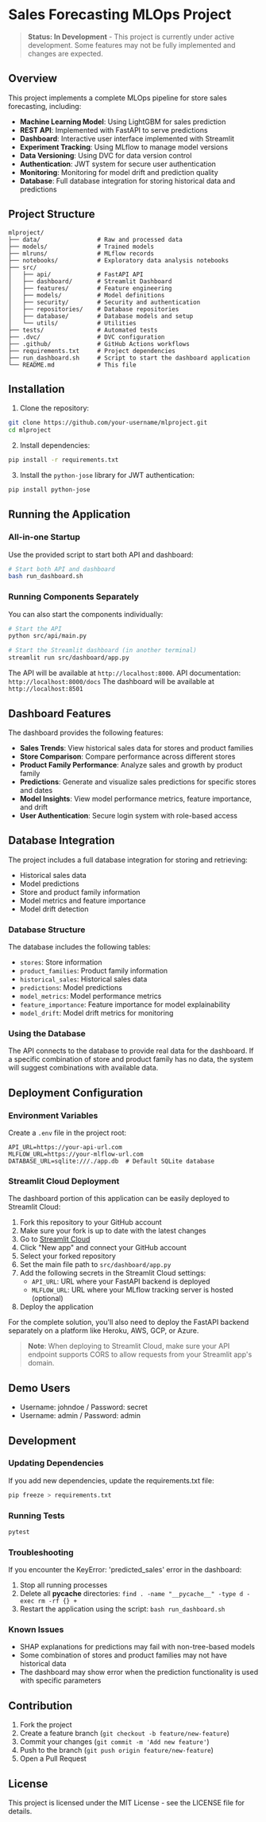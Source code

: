 # Sales Forecasting MLOps Project

> **Status: In Development** - This project is currently under active development. Some features may not be fully implemented and changes are expected.

## Overview

This project implements a complete MLOps pipeline for store sales forecasting, including:

- **Machine Learning Model**: Using LightGBM for sales prediction
- **REST API**: Implemented with FastAPI to serve predictions
- **Dashboard**: Interactive user interface implemented with Streamlit
- **Experiment Tracking**: Using MLflow to manage model versions
- **Data Versioning**: Using DVC for data version control
- **Authentication**: JWT system for secure user authentication
- **Monitoring**: Monitoring for model drift and prediction quality
- **Database**: Full database integration for storing historical data and predictions

## Project Structure

```
mlproject/
├── data/                # Raw and processed data
├── models/              # Trained models
├── mlruns/              # MLflow records
├── notebooks/           # Exploratory data analysis notebooks
├── src/
│   ├── api/             # FastAPI API
│   ├── dashboard/       # Streamlit Dashboard
│   ├── features/        # Feature engineering
│   ├── models/          # Model definitions
│   ├── security/        # Security and authentication
│   ├── repositories/    # Database repositories
│   ├── database/        # Database models and setup
│   └── utils/           # Utilities
├── tests/               # Automated tests
├── .dvc/                # DVC configuration
├── .github/             # GitHub Actions workflows
├── requirements.txt     # Project dependencies
├── run_dashboard.sh     # Script to start the dashboard application
└── README.md            # This file
```

## Installation

1. Clone the repository:
```bash
git clone https://github.com/your-username/mlproject.git
cd mlproject
```

2. Install dependencies:
```bash
pip install -r requirements.txt
```

3. Install the `python-jose` library for JWT authentication:
```bash
pip install python-jose
```

## Running the Application

### All-in-one Startup

Use the provided script to start both API and dashboard:

```bash
# Start both API and dashboard
bash run_dashboard.sh
```

### Running Components Separately

You can also start the components individually:

```bash
# Start the API
python src/api/main.py

# Start the Streamlit dashboard (in another terminal)
streamlit run src/dashboard/app.py
```

The API will be available at `http://localhost:8000`. API documentation: `http://localhost:8000/docs`
The dashboard will be available at `http://localhost:8501`

## Dashboard Features

The dashboard provides the following features:

- **Sales Trends**: View historical sales data for stores and product families
- **Store Comparison**: Compare performance across different stores
- **Product Family Performance**: Analyze sales and growth by product family
- **Predictions**: Generate and visualize sales predictions for specific stores and dates
- **Model Insights**: View model performance metrics, feature importance, and drift
- **User Authentication**: Secure login system with role-based access

## Database Integration

The project includes a full database integration for storing and retrieving:

- Historical sales data
- Model predictions
- Store and product family information
- Model metrics and feature importance
- Model drift detection

### Database Structure

The database includes the following tables:

- `stores`: Store information
- `product_families`: Product family information
- `historical_sales`: Historical sales data
- `predictions`: Model predictions
- `model_metrics`: Model performance metrics
- `feature_importance`: Feature importance for model explainability
- `model_drift`: Model drift metrics for monitoring

### Using the Database

The API connects to the database to provide real data for the dashboard. If a specific combination of store and product family has no data, the system will suggest combinations with available data.

## Deployment Configuration

### Environment Variables

Create a `.env` file in the project root:

```
API_URL=https://your-api-url.com
MLFLOW_URL=https://your-mlflow-url.com
DATABASE_URL=sqlite:///./app.db  # Default SQLite database
```

### Streamlit Cloud Deployment

The dashboard portion of this application can be easily deployed to Streamlit Cloud:

1. Fork this repository to your GitHub account
2. Make sure your fork is up to date with the latest changes
3. Go to [Streamlit Cloud](https://streamlit.io/cloud)
4. Click "New app" and connect your GitHub account
5. Select your forked repository
6. Set the main file path to `src/dashboard/app.py`
7. Add the following secrets in the Streamlit Cloud settings:
   - `API_URL`: URL where your FastAPI backend is deployed
   - `MLFLOW_URL`: URL where your MLflow tracking server is hosted (optional)
8. Deploy the application

For the complete solution, you'll also need to deploy the FastAPI backend separately on a platform like Heroku, AWS, GCP, or Azure.

> **Note**: When deploying to Streamlit Cloud, make sure your API endpoint supports CORS to allow requests from your Streamlit app's domain.

## Demo Users

- Username: johndoe / Password: secret
- Username: admin / Password: admin

## Development

### Updating Dependencies

If you add new dependencies, update the requirements.txt file:

```bash
pip freeze > requirements.txt
```

### Running Tests

```bash
pytest
```

### Troubleshooting

If you encounter the KeyError: 'predicted_sales' error in the dashboard:
1. Stop all running processes
2. Delete all __pycache__ directories: `find . -name "__pycache__" -type d -exec rm -rf {} +`
3. Restart the application using the script: `bash run_dashboard.sh`

### Known Issues

- SHAP explanations for predictions may fail with non-tree-based models
- Some combination of stores and product families may not have historical data
- The dashboard may show error when the prediction functionality is used with specific parameters

## Contribution

1. Fork the project
2. Create a feature branch (`git checkout -b feature/new-feature`)
3. Commit your changes (`git commit -m 'Add new feature'`)
4. Push to the branch (`git push origin feature/new-feature`)
5. Open a Pull Request

## License

This project is licensed under the MIT License - see the LICENSE file for details. 